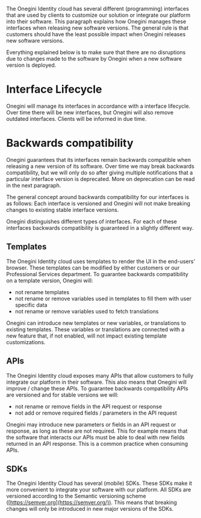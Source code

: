 The Onegini Identity cloud has several different (programming) interfaces that are used by clients to customize our solution or integrate our platform into their software. This paragraph explains how Onegini manages these interfaces when releasing new software versions. The general rule is that customers should have the least possible impact when Onegini releases new software versions.  

Everything explained below is to make sure that there are no disruptions due to changes made to the software by Onegini when a new software version is deployed. 

# Interface Lifecycle

Onegini will manage its interfaces in accordance with a interface lifecycle. Over time there will be new interfaces, but Onegini will also remove outdated interfaces. Clients will be informed in due time.  

# Backwards compatibility 

Onegini guarantees that its interfaces remain backwards compatible when releasing a new version of its software. Over time we may break backwards compatibility, but we will only do so after giving multiple notifications that a particular interface version is deprecated. More on deprecation can be read in the next paragraph. 

The general concept around backwards compatibility for our interfaces is as follows: Each interface is versioned and Onegini will not make breaking changes to existing stable interface versions. 

Onegini distinguishes different types of interfaces. For each of these interfaces backwards compatibility is guaranteed in a slightly different way. 

## Templates

The Onegini Identity cloud uses templates to render the UI in the end-users’ browser. These templates can be modified by either customers or our Professional Services department. To guarantee backwards compatibility on a template version, Onegini will: 

- not rename templates 
- not rename or remove variables used in templates to fill them with user specific data 
- not rename or remove variables used to fetch translations 

Onegini can introduce new templates or new variables, or translations to existing templates. These variables or translations are connected with a new feature that, if not enabled, will not impact existing template customizations. 

## APIs

The Onegini Identity cloud exposes many APIs that allow customers to fully integrate our platform in their software. This also means that Onegini will improve / change these APIs. To guarantee backwards compatibility APIs are versioned and for stable versions we will: 

- not rename or remove fields in the API request or response 
- not add or remove required fields / parameters in the API request 

Onegini may introduce new parameters or fields in an API request or response, as long as these are not required. This for example means that the software that interacts our APIs must be able to deal with new fields returned in an API response. This is a common practice when consuming APIs. 

## SDKs

The Onegini Identity Cloud has several (mobile) SDKs. These SDKs make it more convenient to integrate your software with our platform. All SDKs are versioned according to the Semantic versioning scheme ([https://semver.org](https://semver.org/)). This means that breaking changes will only be introduced in new major versions of the SDKs. 
